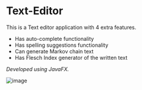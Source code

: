 # Text-Editor

This is a Text editor application with 4 extra features.
* Has auto-complete functionality
* Has spelling suggestions functionality
* Can generate Markov chain text
* Has Flesch Index generator of the written text

*Developed using JavaFX.*

![image](https://user-images.githubusercontent.com/68025292/124347683-b1c08c80-dc07-11eb-9111-8ef860e6d3f7.png)
